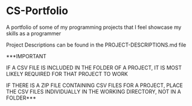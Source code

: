 # CS-Portfolio
A portfolio of some of my programming projects that I feel showcase my skills as a programmer

Project Descriptions can be found in the PROJECT-DESCRIPTIONS.md file

***IMPORTANT

IF A CSV FILE IS INCLUDED IN THE FOLDER OF A PROJECT, IT IS MOST LIKELY REQUIRED FOR THAT PROJECT TO WORK

IF THERE IS A ZIP FILE CONTAINING CSV FILES FOR A PROJECT, PLACE THE CSV FILES INDIVIDUALLY IN THE WORKING DIRECTORY, NOT IN A FOLDER***
